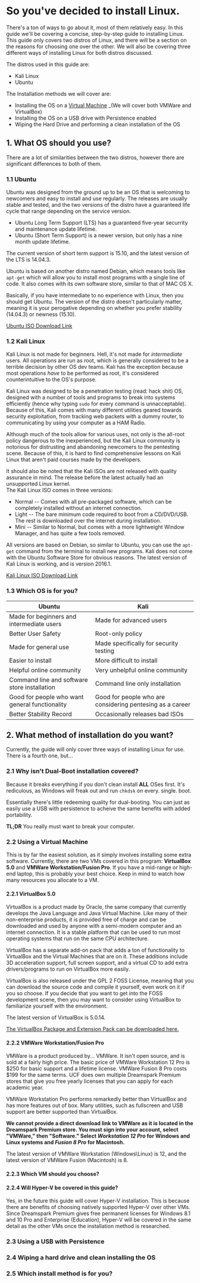 # So you've decided to install Linux.

There's a ton of ways to go about it, most of them relatively easy. In this guide we'll be covering a concise, step-by-step guide to installing Linux.
This guide only covers two distros of Linux, and there will be a section on the reasons for choosing one over the other.
We will also be covering three different ways of installing Linux for both distros discussed.

The distros used in this guide are:
* 	Kali Linux
* 	Ubuntu
	
The Installation methods we will cover are:
* 	Installing the OS on a [Virtual Machine](http://wikipedia.org/Virtual_Machine) _(We will cover both VMWare and VirtualBox)
* 	Installing the OS on a USB drive with Persistence enabled
* 	Wiping the Hard Drive and performing a clean installation of the OS

## 1\. What OS should you use?

There are a lot of similarities between the two distros, however there are significant differences to both of them.

### 1.1 Ubuntu

Ubuntu was designed from the ground up to be an OS that is welcoming to newcomers and easy to install and use regularly.
The releases are usually stable and tested, and the two versions of the distro have a guaranteed life cycle that range depending on the service version.

*	Ubuntu Long Term Support (LTS) has a guaranteed five-year securrity and maintenance update lifetime.
*	Ubuntu (Short Term Support) is a newer version, but only has a nine month update lifetime.

The current version of short term support is 15.10, and the latest version of the LTS is 14.04.3.

Ubuntu is based on another distro named Debian, which means tools like `apt-get` which will allow you to install most programs with a single line of code.
It also comes with its own software store, similar to that of MAC OS X.

Basically, if you have intermediate to no experience with Linux, then you should get Ubuntu. 
The version of the distro doesn't particularly matter, meaning it is your perogative depending on whether you prefer stability (14.04.3) or newness (15.10).

[Ubuntu ISO Download Link](http://www.ubuntu.com/download/desktop)

### 1.2 Kali Linux

Kali Linux is not made for beginners. Hell, it's not made for _intermediate_ users. 
All operations are run as root, which is generally considered to be a terrible decision by other OS dev teams.
Kali has the exception because most operations _have_ to be performed as root, it's considered counterintuitive to the OS's purpose.

Kali Linux was designed to be a penetration testing (read: hack shit) OS, designed with a number of tools and programs to break into systems efficiently (hence why typing `sudo` for every command is unnacceptable).
Because of this, Kali comes with many different utilities geared towards security exploitation, from tracking web packets with a dummy router, to communicating by using your computer as a HAM Radio.

Although much of the tools allow for various uses, not only is the all-root policy dangerous to the inexperienced, but the Kali Linux community is notorious for distrusting and abandoning newcomers to the pentesting scene.
Because of this, it is hard to find comprehensive lessons on Kali Linux that aren't paid courses made by the developers.

It should also be noted that the Kali ISOs are not released with quality assurance in mind. The release before the latest actually had an unsupported Linux kernel.  
The Kali Linux ISO comes in three versions:
*	Normal -- Comes with all pre-packaged software, which can be completely installed without an internet connection.
*	Light -- The bare minimum code required to boot from a CD/DVD/USB. The rest is downloaded over the internet during installation.
*	Mini -- Similar to Normal, but comes with a more lightweight Window Manager, and has quite a few tools removed.

All versions are based on Debian, so similar to Ubuntu, you can use the `apt-get` command from the terminal to install new programs.
Kali does not come with the Ubuntu Software Store for obvious reasons.
The latest version of Kali Linux is working, and is version 2016.1.

[Kali Linux ISO Download Link](https://www.kali.org/downloads/)

### 1.3 Which OS is for you?

Ubuntu | Kali
---|---
Made for beginners and intermediate users | Made for advanced users
Better User Safety | Root-only policy
Made for general use | Made specifically for security testing
Easier to install | More difficult to install
Helpful online community | Very unhelpful online community
Command line and software store installation | Command line only installation
Good for people who want general functionality | Good for people who are considering pentesing as a career
Better Stability Record | Occasionally releases bad ISOs

## 2\. What method of installation do you want?

Currently, the guide will only cover three ways of installing Linux for use. There is a fourth one, but...

### 2.1 Why isn't Dual-Boot installation covered?

Because it breaks everything if you don't clean install **ALL** OSes first. It's rediculous, as Windows will freak out and run `chkdsk` on every. single. boot.

Essentially there's little redeeming quality for dual-booting. You can just as easily use a USB with persistence to acheive the same benefits with added portability.

**TL;DR** You really must want to break your computer.

### 2.2 Using a Virtual Machine

This is by far the easiest solution, as it simply involves installing some extra software. Currently, there are two VMs covered in this program: **VirtualBox 5.0** and **VMWare Workstation/Fusion Pro**.
If you have a mid-range or high-end laptop, this is probably your best choice.
Keep in mind to watch how many resources you allocate to a VM.

#### 2.2.1 VirtualBox 5.0

VirtualBox is a product made by Oracle, the same company that currently develops the Java Language and Java Virtual Machine.
Like many of their non-enterprise products, it is provided free of charge and can be downloaded and used by anyone with a semi-modern computer and an internet connection.
It is a stable platform that can be used to run most operating systems that run on the same CPU architecture.

VirtualBox has a separate add-on pack that adds a ton of functionality to VirtualBox and the Virtual Machines that are on it.
These additions include 3D acceleration support, full screen support, and a virtual CD to add extra drivers/programs to run on VirtualBox more easily.

VirtualBox is also released under the GPL 2 FOSS License, meaning that you can download the source code and compile it yourself, even work on it if you so choose.
If you decide that you want to get into the FOSS development scene, then you may want to consider using VirtualBox to familiarize yourself with the environment.

The latest version of VirtualBox is 5.0.14.

[The VirtualBox Package and Extension Pack can be downloaded here.](https://www.virtualbox.org/wiki/Downloads)

#### 2.2.2 VMWare Workstation/Fusion Pro

VMWare is a product produced by... VMWare. It isn't open source, and is sold at a fairly high price.
The basic price of VMWare Workstation 12 Pro is $250 for basic support and a lifetime license.
VMWare Fusion 8 Pro costs $199 for the same terms.
UCF does own multiple Dreamspark Premium stores that give you free yearly licenses that you can apply for each academic year.

VMWare Workstation Pro performs remarkedly better than VirtualBox and has more features out of box. 
Many utilities, such as fullscreen and USB support are better supported than VirtualBox.

**We cannot provide a direct download link to VMWare as it is located in the Dreamspark Premium store. 
You must sign into your account, select "VMWare," then "Software." Select *Workstation 12 Pro* for Windows and Linux systems and *Fusion 8 Pro* for Macintosh.**

The latest version of VMWare Workstation (Windows\Linux) is 12, and the latest version of VMWare Fusion (Macintosh) is 8.

#### 2.2.3 Which VM should you choose?

#### 2.2.4 Will Hyper-V be covered in this guide?

Yes, in the future this guide will cover Hyper-V installation. 
This is because there are benefits of choosing natively supported Hyper-V over other VMs.
Since Dreamspark Premium gives free permanent licenses for Windows 8.1 and 10 Pro and Enterprise (Education), Hyper-V will be covered in the same detail as the other VMs once the installation method is researched.

### 2.3 Using a USB with Persistence

### 2.4 Wiping a hard drive and clean installing the OS

### 2.5 Which install method is for you?